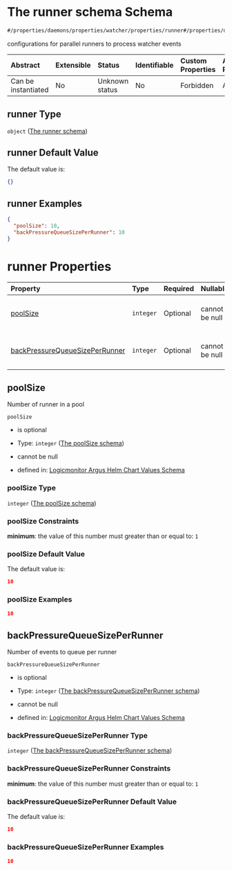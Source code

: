 # The runner schema Schema

```txt
#/properties/daemons/properties/watcher/properties/runner#/properties/daemons/properties/watcher/properties/runner
```

configurations for parallel runners to process watcher events

| Abstract            | Extensible | Status         | Identifiable | Custom Properties | Additional Properties | Access Restrictions | Defined In                                                        |
| :------------------ | :--------- | :------------- | :----------- | :---------------- | :-------------------- | :------------------ | :---------------------------------------------------------------- |
| Can be instantiated | No         | Unknown status | No           | Forbidden         | Allowed               | none                | [values.schema.json\*](values.schema.json "open original schema") |

## runner Type

`object` ([The runner schema](values-properties-daemons-properties-watcher-properties-the-runner-schema.md))

## runner Default Value

The default value is:

```json
{}
```

## runner Examples

```json
{
  "poolSize": 10,
  "backPressureQueueSizePerRunner": 10
}
```

# runner Properties

| Property                                                          | Type      | Required | Nullable       | Defined by                                                                                                                                                                                                                                                                                                                                                                                |
| :---------------------------------------------------------------- | :-------- | :------- | :------------- | :---------------------------------------------------------------------------------------------------------------------------------------------------------------------------------------------------------------------------------------------------------------------------------------------------------------------------------------------------------------------------------------- |
| [poolSize](#poolsize)                                             | `integer` | Optional | cannot be null | [Logicmonitor Argus Helm Chart Values Schema](values-properties-daemons-properties-watcher-properties-the-runner-schema-properties-the-poolsize-schema.md "#/properties/daemons/properties/watcher/properties/runner/properties/poolSize#/properties/daemons/properties/watcher/properties/runner/properties/poolSize")                                                                   |
| [backPressureQueueSizePerRunner](#backpressurequeuesizeperrunner) | `integer` | Optional | cannot be null | [Logicmonitor Argus Helm Chart Values Schema](values-properties-daemons-properties-watcher-properties-the-runner-schema-properties-the-backpressurequeuesizeperrunner-schema.md "#/properties/daemons/properties/watcher/properties/runner/properties/backPressureQueueSizePerRunner#/properties/daemons/properties/watcher/properties/runner/properties/backPressureQueueSizePerRunner") |

## poolSize

Number of runner in a pool

`poolSize`

*   is optional

*   Type: `integer` ([The poolSize schema](values-properties-daemons-properties-watcher-properties-the-runner-schema-properties-the-poolsize-schema.md))

*   cannot be null

*   defined in: [Logicmonitor Argus Helm Chart Values Schema](values-properties-daemons-properties-watcher-properties-the-runner-schema-properties-the-poolsize-schema.md "#/properties/daemons/properties/watcher/properties/runner/properties/poolSize#/properties/daemons/properties/watcher/properties/runner/properties/poolSize")

### poolSize Type

`integer` ([The poolSize schema](values-properties-daemons-properties-watcher-properties-the-runner-schema-properties-the-poolsize-schema.md))

### poolSize Constraints

**minimum**: the value of this number must greater than or equal to: `1`

### poolSize Default Value

The default value is:

```json
10
```

### poolSize Examples

```json
10
```

## backPressureQueueSizePerRunner

Number of events to queue per runner

`backPressureQueueSizePerRunner`

*   is optional

*   Type: `integer` ([The backPressureQueueSizePerRunner schema](values-properties-daemons-properties-watcher-properties-the-runner-schema-properties-the-backpressurequeuesizeperrunner-schema.md))

*   cannot be null

*   defined in: [Logicmonitor Argus Helm Chart Values Schema](values-properties-daemons-properties-watcher-properties-the-runner-schema-properties-the-backpressurequeuesizeperrunner-schema.md "#/properties/daemons/properties/watcher/properties/runner/properties/backPressureQueueSizePerRunner#/properties/daemons/properties/watcher/properties/runner/properties/backPressureQueueSizePerRunner")

### backPressureQueueSizePerRunner Type

`integer` ([The backPressureQueueSizePerRunner schema](values-properties-daemons-properties-watcher-properties-the-runner-schema-properties-the-backpressurequeuesizeperrunner-schema.md))

### backPressureQueueSizePerRunner Constraints

**minimum**: the value of this number must greater than or equal to: `1`

### backPressureQueueSizePerRunner Default Value

The default value is:

```json
10
```

### backPressureQueueSizePerRunner Examples

```json
10
```
